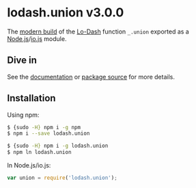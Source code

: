 # lodash.union v3.0.0

The [modern build](https://github.com/lodash/lodash/wiki/Build-Differences) of the [Lo-Dash](https://lodash.com/) function `_.union` exported as a [Node.js](http://nodejs.org/)/[io.js](https://iojs.org/) module.

## Dive in

See the [documentation](https://lodash.com/docs#union) or [package source](https://github.com/lodash/lodash/blob/3.0.0-npm-packages/lodash.union/index.js) for more details.

## Installation

Using npm:

```bash
$ {sudo -H} npm i -g npm
$ npm i --save lodash.union

$ {sudo -H} npm i -g lodash.union
$ npm ln lodash.union
```

In Node.js/io.js:

```js
var union = require('lodash.union');
```
